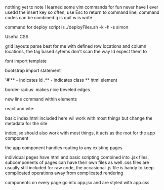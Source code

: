 nothing yet to note 
I learned some vim commands for fun never have I ever usedd the insert key so often, use Esc to return to command line, 
command codes can be combined q is quit w is write


command for deploy script is ./deployFiles.sh -k <yourpemkey> -h <yourdomain> -s simon

Useful CSS

grid layouts parse best for me with defined row locations and column locations, the tag based sytems don't scan the way Id expect them to

font import template
<link href="https://fonts.googleapis.com/css2?family=Libre+Baskerville&display=swap" rel="stylesheet">

bootstrap import statement
          <link
        href="https://cdn.jsdelivr.net/npm/bootstrap@5.2.2/dist/css/bootstrap.min.css"
        rel="stylesheet"
        integrity="sha384-Zenh87qX5JnK2Jl0vWa8Ck2rdkQ2Bzep5IDxbcnCeuOxjzrPF/et3URy9Bv1WTRi"
        crossorigin="anonymous"
      />

'#'** - indicates id
.** - indicates class
** html element

border-radius: makes nice beveled edges

<ed> new line command within elements

react and vite:

basic index.html included here wil work with most things but change the metadata for the site

index.jsx should also work with most things, it acts as the root for the app component

the app component handles routing to any existing pages

individual pages have html and basic scripting combined into .jsx files, subcomponents of pages can have their own files as well
.css files are usually still included 
for raw code, the occasional .js file is handy to keep complicated operations away from complicated rendering


components on every page go into app.jsx and are styled with app.css
